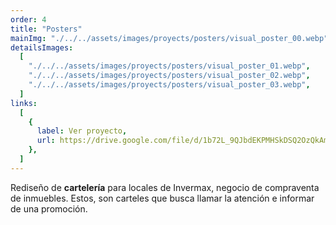 ```yaml
---
order: 4
title: "Posters"
mainImg: "./../../assets/images/proyects/posters/visual_poster_00.webp"
detailsImages:
  [
    "./../../assets/images/proyects/posters/visual_poster_01.webp",
    "./../../assets/images/proyects/posters/visual_poster_02.webp",
    "./../../assets/images/proyects/posters/visual_poster_03.webp",
  ]
links:
  [
    {
      label: Ver proyecto,
      url: https://drive.google.com/file/d/1b72L_9QJbdEKPMHSkDSQ2OzQkAmrNLRT/view?usp=share_link,
    },
  ]
---
```


Rediseño de **cartelería** para locales de Invermax, negocio de compraventa de inmuebles. Estos, son carteles que busca llamar la atención e informar de una promoción.
